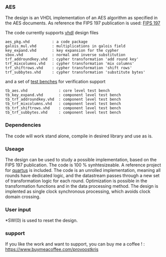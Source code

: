 ### AES
The design is an VHDL implementation of an AES algorithm as specified in the AES documents. 
As reference the FIPS 197 publication is used:
[FIPS 197](https://nvlpubs.nist.gov/nistpubs/fips/nist.fips.197.pdf)

The code currently supports 
[vhdl](vhdl/) design files

```
aes_pkg.vhd          : a code package
galois_mul.vhd       : multiplications in galois field
key_expand.vhd       : key expansion for the cypher
sbox.vhd             : normal and inverse substitution
trf_addroundkey.vhd  : cypher transformation 'add round key'
trf_mixcolumns.vhd   : cypher transformation 'mix columns'
trf_shiftrows.vhd    : cypher transformation 'shift rows'
trf_subbytes.vhd     : cypher transformation 'substitute bytes'
```
and a set of [test benches](bench/) for verification support

```
tb_aes.vhd              : core level test bench
tb_key_expand.vhd       : component level test bench
tb_trf_addroundkey.vhd  : component level test bench
tb_trf_mixcolumns.vhd   : component level test bench
tb_trf_shiftrows.vhd    : component level test bench
tb_trf_subbytes.vhd     : component level test bench
```

### Dependencies
The code will work stand alone, compile in desired library and use as is.

### Useage
The design can be used to study a possible implementation, based on the FIPS 197 publication. The code is 100 % synhtesizeable.
A reference project for [quartus](quartus/) is included.
The code is an unrolled implementation, meaning all rounds have dedicated logic, and the datastream passes through a new set of transformation logic for each round. 
Optimization is possible in the transformation functions and in the data processing method.
The design is implented as single clock synchronous processing, which avoids clock domain crossing.

### User input
*SW(0) is used to reset the design.

### support 
If you like the work and want to support, you can buy me a coffee ! : https://www.buymeacoffee.com/provoostkris